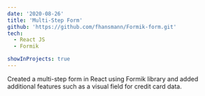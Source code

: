 ```yaml
---
date: '2020-08-26'
title: 'Multi-Step Form'
github: 'https://github.com/fhansmann/Formik-form.git'
tech:
  - React JS
  - Formik

showInProjects: true
---
```


Created a multi-step form in React using Formik library and added  additional features such as a visual field for credit card data.
